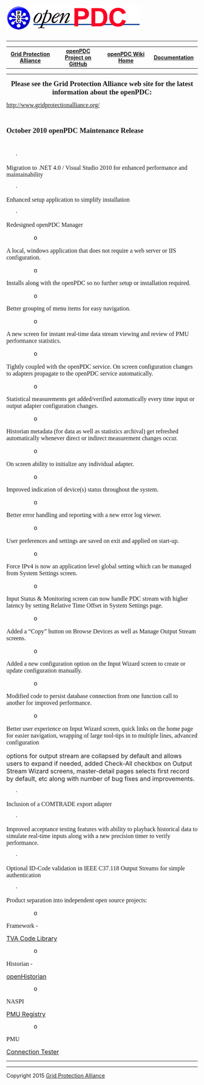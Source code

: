 

<html lang="en" xmlns="http://www.w3.org/1999/xhtml">

<head>

<meta charset="utf-8" />

<title>October 2010 version 1.3.11 Maintenance Release Features</title>



<!--HtmlToGmd.Head-->



<!--/HtmlToGmd.Head-->

</head>

<body>

<h1><a href="https://github.com/GridProtectionAlliance/openPDC/blob/master/Source/Documentation/wiki/openPDC_Home.md"><img src="https://github.com/GridProtectionAlliance/openPDC/blob/master/Source/Documentation/wiki/openPDC_Logo.png" alt="The Open Source Phasor Data Concentrator" /></a></h1>

<hr />

<!--HtmlToGmd.Body-->

<div id="NavigationMenu">

<table style="width: 100%; border-collapse: collapse; border: 0px solid gray;">

<tr>

<td style="width: 25%; text-align:center;"><b><a href="http://www.gridprotectionalliance.org">Grid Protection Alliance</a></b></td>

<td style="width: 25%; text-align:center;"><b><a href="https://github.com/GridProtectionAlliance/openPDC">openPDC Project on GitHub</a></b></td>

<td style="width: 25%; text-align:center;"><b><a href="https://github.com/GridProtectionAlliance/openPDC/blob/master/Documentation/wiki/openPDC_Home.md">openPDC Wiki Home</a></b></td>

<td style="width: 25%; text-align:center;"><b><a href="https://github.com/GridProtectionAlliance/openPDC/blob/master/Documentation/wiki/openPDC_Documentation_Home.md">Documentation</a></b></td>

</tr>

</table>

</div>

<hr />

<!--/HtmlToGmd.Body-->



<div class="WikiContent">

<div class="wikidoc">

<p align="center" style="text-align:center; margin:0in 0in 0pt"><b style=""><span style="font-family:'Calibri','sans-serif'; font-size:14pt"></span></b></p>

<p align="center" style="text-align:center; margin:0in 0in 0pt"><b style=""><span style="font-family:'Calibri','sans-serif'; font-size:14pt">Please see the Grid Protection Alliance web site for the latest information about the openPDC:

<p>

<p>

</span></b>

<p>

<p align="center" style="text-align:center; line-height:13pt; margin:6pt 0in 0pt 0.25in">

<span style="font-family:'Calibri','sans-serif'"><font size="3"><a href="http://www.gridprotectionalliance.org/">http://www.gridprotectionalliance.org/</a>

<p>

<p>

</font></span>

<p>

<p style="margin:0in 0in 0pt"><b style=""><span style="font-family:'Calibri','sans-serif'; font-size:14pt"><p>

<p>&#160;</p>

</span></b>

<p>

<p style="margin:0in 0in 0pt"><b style=""><span style="font-family:'Calibri','sans-serif'; font-size:14pt">October 2010 openPDC Maintenance Release

<p>

<p>

</span></b>

<p>

<p style="margin:0in 0in 0pt"><b style=""><span style="font-family:'Calibri','sans-serif'; font-size:14pt"><p>

<p>&#160;</p>

</span></b>

<p>

<p style="line-height:13pt; text-indent:-0.25in; margin:6pt 0in 0pt 0.5in"><span style="font-family:symbol"><span style=""><font size="3">·</font><span style="font:7pt &quot;Times New Roman&quot;">&#160;&#160;&#160;&#160;&#160;&#160;&#160;&#160;

</span></span></span><span style="font-family:'Calibri','sans-serif'"><font size="3">Migration to .NET 4.0 / Visual Studio 2010 for enhanced performance and maintainability

<p>

<p>

</font></span>

<p>

<p style="line-height:13pt; text-indent:-0.25in; margin:6pt 0in 0pt 0.5in"><span style="font-family:symbol"><span style=""><font size="3">·</font><span style="font:7pt &quot;Times New Roman&quot;">&#160;&#160;&#160;&#160;&#160;&#160;&#160;&#160;

</span></span></span><span style="font-family:'Calibri','sans-serif'"><font size="3">Enhanced setup application to simplify installation

<p>

<p>

</font></span>

<p>

<p style="line-height:13pt; text-indent:-0.25in; margin:6pt 0in 0pt 0.5in"><span style="font-family:symbol"><span style=""><font size="3">·</font><span style="font:7pt &quot;Times New Roman&quot;">&#160;&#160;&#160;&#160;&#160;&#160;&#160;&#160;

</span></span></span><span style="font-family:'Calibri','sans-serif'"><font size="3">Redesigned openPDC Manager

<p>

<p>

</font></span>

<p>

<p style="line-height:13pt; text-indent:-0.25in; margin:6pt 0in 0pt 1in"><span style="font-family:'Courier New'"><span style=""><font size="3">o</font><span style="font:7pt &quot;Times New Roman&quot;">&#160;&#160;

</span></span></span><span style="font-family:'Calibri','sans-serif'"><font size="3">A local, windows application that does not require a web server or IIS configuration.

<p>

<p>

</font></span>

<p>

<p style="line-height:13pt; text-indent:-0.25in; margin:6pt 0in 0pt 1in"><span style="font-family:'Courier New'"><span style=""><font size="3">o</font><span style="font:7pt &quot;Times New Roman&quot;">&#160;&#160;

</span></span></span><span style="font-family:'Calibri','sans-serif'"><font size="3">Installs along with the openPDC so no further setup or installation required.

<p>

<p>

</font></span>

<p>

<p style="line-height:13pt; text-indent:-0.25in; margin:6pt 0in 0pt 1in"><span style="font-family:'Courier New'"><span style=""><font size="3">o</font><span style="font:7pt &quot;Times New Roman&quot;">&#160;&#160;

</span></span></span><span style="font-family:'Calibri','sans-serif'"><font size="3">Better grouping of menu items for easy navigation.

<p>

<p>

</font></span>

<p>

<p style="line-height:13pt; text-indent:-0.25in; margin:6pt 0in 0pt 1in"><span style="font-family:'Courier New'"><span style=""><font size="3">o</font><span style="font:7pt &quot;Times New Roman&quot;">&#160;&#160;

</span></span></span><span style="font-family:'Calibri','sans-serif'"><font size="3">A new screen for instant real-time data stream viewing and review of PMU performance statistics.

<p>

<p>

</font></span>

<p>

<p style="line-height:13pt; text-indent:-0.25in; margin:6pt 0in 0pt 1in"><span style="font-family:'Courier New'"><span style=""><font size="3">o</font><span style="font:7pt &quot;Times New Roman&quot;">&#160;&#160;

</span></span></span><span style="font-family:'Calibri','sans-serif'"><font size="3">Tightly coupled with the openPDC service. On screen configuration changes to adapters propagate to the openPDC service automatically.

<p>

<p>

</font></span>

<p>

<p style="line-height:13pt; text-indent:-0.25in; margin:6pt 0in 0pt 1in"><span style="font-family:'Courier New'"><span style=""><font size="3">o</font><span style="font:7pt &quot;Times New Roman&quot;">&#160;&#160;

</span></span></span><span style="font-family:'Calibri','sans-serif'"><font size="3">Statistical measurements get added/verified automatically every time input or output adapter configuration changes.

<p>

<p>

</font></span>

<p>

<p style="line-height:13pt; text-indent:-0.25in; margin:6pt 0in 0pt 1in"><span style="font-family:'Courier New'"><span style=""><font size="3">o</font><span style="font:7pt &quot;Times New Roman&quot;">&#160;&#160;

</span></span></span><span style="font-family:'Calibri','sans-serif'"><font size="3">Historian metadata (for data as well as statistics archival) get refreshed automatically whenever direct or indirect measurement changes occur.

<p>

<p>

</font></span>

<p>

<p style="line-height:13pt; text-indent:-0.25in; margin:6pt 0in 0pt 1in"><span style="font-family:'Courier New'"><span style=""><font size="3">o</font><span style="font:7pt &quot;Times New Roman&quot;">&#160;&#160;

</span></span></span><span style="font-family:'Calibri','sans-serif'"><font size="3">On screen ability to initialize any individual adapter.

<p>

<p>

</font></span>

<p>

<p style="line-height:13pt; text-indent:-0.25in; margin:6pt 0in 0pt 1in"><span style="font-family:'Courier New'"><span style=""><font size="3">o</font><span style="font:7pt &quot;Times New Roman&quot;">&#160;&#160;

</span></span></span><span style="font-family:'Calibri','sans-serif'"><font size="3">Improved indication of device(s) status throughout the system.

<p>

<p>

</font></span>

<p>

<p style="line-height:13pt; text-indent:-0.25in; margin:6pt 0in 0pt 1in"><span style="font-family:'Courier New'"><span style=""><font size="3">o</font><span style="font:7pt &quot;Times New Roman&quot;">&#160;&#160;

</span></span></span><span style="font-family:'Calibri','sans-serif'"><font size="3">Better error handling and reporting with a new error log viewer.

<p>

<p>

</font></span>

<p>

<p style="line-height:13pt; text-indent:-0.25in; margin:6pt 0in 0pt 1in"><span style="font-family:'Courier New'"><span style=""><font size="3">o</font><span style="font:7pt &quot;Times New Roman&quot;">&#160;&#160;

</span></span></span><span style="font-family:'Calibri','sans-serif'"><font size="3">User preferences and settings are saved on exit and applied on start-up.

<p>

<p>

</font></span>

<p>

<p style="line-height:13pt; text-indent:-0.25in; margin:6pt 0in 0pt 1in"><span style="font-family:'Courier New'"><span style=""><font size="3">o</font><span style="font:7pt &quot;Times New Roman&quot;">&#160;&#160;

</span></span></span><span style="font-family:'Calibri','sans-serif'"><font size="3">Force IPv4 is now an application level global setting which can be managed from System Settings screen.

<p>

<p>

</font></span>

<p>

<p style="line-height:13pt; text-indent:-0.25in; margin:6pt 0in 0pt 1in"><span style="font-family:'Courier New'"><span style=""><font size="3">o</font><span style="font:7pt &quot;Times New Roman&quot;">&#160;&#160;

</span></span></span><span style="font-family:'Calibri','sans-serif'"><font size="3">Input Status &amp; Monitoring screen can now handle PDC stream with higher latency by setting Relative Time Offset in System Settings page.

<p>

<p>

</font></span>

<p>

<p style="line-height:13pt; text-indent:-0.25in; margin:6pt 0in 0pt 1in"><span style="font-family:'Courier New'"><span style=""><font size="3">o</font><span style="font:7pt &quot;Times New Roman&quot;">&#160;&#160;

</span></span></span><span style="font-family:'Calibri','sans-serif'"><font size="3">Added a “Copy” button on Browse Devices as well as Manage Output Stream screens.

<p>

<p>

</font></span>

<p>

<p style="line-height:13pt; text-indent:-0.25in; margin:6pt 0in 0pt 1in"><span style="font-family:'Courier New'"><span style=""><font size="3">o</font><span style="font:7pt &quot;Times New Roman&quot;">&#160;&#160;

</span></span></span><span style="font-family:'Calibri','sans-serif'"><font size="3">Added a new configuration option on the Input Wizard screen to create or update configuration manually.

<p>

<p>

</font></span>

<p>

<p style="line-height:13pt; text-indent:-0.25in; margin:6pt 0in 0pt 1in"><span style="font-family:'Courier New'"><span style=""><font size="3">o</font><span style="font:7pt &quot;Times New Roman&quot;">&#160;&#160;

</span></span></span><span style="font-family:'Calibri','sans-serif'"><font size="3">Modified code to persist database connection from one function call to another for improved performance.

<p>

<p>

</font></span>

<p>

<p style="line-height:13pt; text-indent:-0.25in; margin:6pt 0in 0pt 1in"><span style="font-family:'Courier New'"><span style=""><font size="3">o</font><span style="font:7pt &quot;Times New Roman&quot;">&#160;&#160;

</span></span></span><span style="font-family:'Calibri','sans-serif'"><font size="3">Better user experience on Input Wizard screen, quick links on the home page for easier navigation, wrapping of large tool-tips in to multiple lines, advanced configuration

 options for output stream are collapsed by default and allows users to expand if needed, added Check-All checkbox on Output Stream Wizard screens, master-detail pages selects first record by default, etc along with number of bug fixes and improvements.

<p>

<p>

</font></span>

<p>

<p style="line-height:13pt; text-indent:-0.25in; margin:6pt 0in 0pt 0.5in"><span style="font-family:symbol"><span style=""><font size="3">·</font><span style="font:7pt &quot;Times New Roman&quot;">&#160;&#160;&#160;&#160;&#160;&#160;&#160;&#160;

</span></span></span><span style="font-family:'Calibri','sans-serif'"><font size="3">Inclusion of a COMTRADE export adapter

<p>

<p>

</font></span>

<p>

<p style="line-height:13pt; text-indent:-0.25in; margin:6pt 0in 0pt 0.5in"><span style="font-family:symbol"><span style=""><font size="3">·</font><span style="font:7pt &quot;Times New Roman&quot;">&#160;&#160;&#160;&#160;&#160;&#160;&#160;&#160;

</span></span></span><span style="font-family:'Calibri','sans-serif'"><font size="3">Improved acceptance testing features with ability to playback historical data to simulate real-time inputs along with a new precision timer to verify performance.

<p>

<p>

</font></span>

<p>

<p style="line-height:13pt; text-indent:-0.25in; margin:6pt 0in 0pt 0.5in"><span style="font-family:symbol"><span style=""><font size="3">·</font><span style="font:7pt &quot;Times New Roman&quot;">&#160;&#160;&#160;&#160;&#160;&#160;&#160;&#160;

</span></span></span><span style="font-family:'Calibri','sans-serif'"><font size="3">Optional ID-Code validation in IEEE C37.118 Output Streams for simple authentication

<p>

<p>

</font></span>

<p>

<p style="line-height:13pt; text-indent:-0.25in; margin:6pt 0in 0pt 0.5in"><span style="font-family:symbol"><span style=""><font size="3">·</font><span style="font:7pt &quot;Times New Roman&quot;">&#160;&#160;&#160;&#160;&#160;&#160;&#160;&#160;

</span></span></span><span style="font-family:'Calibri','sans-serif'"><font size="3">Product separation into independent open source projects:

<p>

<p>

</font></span>

<p>

<p style="line-height:13pt; text-indent:-0.25in; margin:6pt 0in 0pt 1in"><span style="font-family:'Courier New'"><span style=""><font size="3">o</font><span style="font:7pt &quot;Times New Roman&quot;">&#160;&#160;

</span></span></span><span style="font-family:'Calibri','sans-serif'"><font size="3">Framework -

<a href="http://tvacodelibrary.codeplex.com/">TVA Code Library</a></font></span><span style="font-family:'Calibri','sans-serif'"><font size="3"><span style="">&#160;&#160;&#160;&#160;&#160;&#160;&#160;&#160;&#160;&#160;

</span></font></span></p>

<p style="line-height:13pt; text-indent:-0.25in; margin:6pt 0in 0pt 1in"><span style="font-family:'Courier New'"><span style=""><font size="3">o</font><span style="font:7pt &quot;Times New Roman&quot;">&#160;&#160;

</span></span></span><span style="font-family:'Calibri','sans-serif'"><font size="3">Historian -

<a href="http://openhistorian.codeplex.com/">openHistorian</a></font></span><span style="font-family:'Calibri','sans-serif'"><font size="3"><span style="">&#160;&#160;&#160;&#160;&#160;&#160;&#160;&#160;

</span></font></span></p>

<p style="line-height:13pt; text-indent:-0.25in; margin:6pt 0in 0pt 1in"><span style="font-family:'Courier New'"><span style=""><font size="3">o</font><span style="font:7pt &quot;Times New Roman&quot;">&#160;&#160;

</span></span></span><span style="font-family:'Calibri','sans-serif'"><font size="3">NASPI

<a href="http://pmuregistry.codeplex.com/">PMU Registry</a></font></span><span style="font-family:'Calibri','sans-serif'"><font size="3"><span style="">&#160;&#160;&#160;&#160;&#160;&#160;&#160;&#160;&#160;&#160;&#160;

</span></font></span></p>

<p style="line-height:13pt; text-indent:-0.25in; margin:6pt 0in 0pt 1in"><span style="font-family:'Courier New'"><span style=""><font size="3">o</font><span style="font:7pt &quot;Times New Roman&quot;">&#160;&#160;

</span></span></span><span style="font-family:'Calibri','sans-serif'"><font size="3">PMU

<a href="http://pmuconnectiontester.codeplex.com/">Connection Tester</a></font></span><span style="font-family:'Calibri','sans-serif'"><font size="3"><span style="">&#160;&#160;&#160;&#160;&#160;&#160;&#160;&#160;&#160;&#160;&#160;

</span></font></span></p>

</div>

</div>

<div id="footer">

<hr />



</div>



<!--HtmlToGmd.Foot-->

<div id="copyright">

<hr />

Copyright 2015 <a href="http://www.gridprotectionoalliance.org">Grid Protection Alliance</a>

</div>

<!--/HtmlToGmd.Foot-->

</body>

</html>



